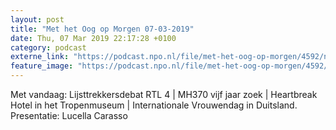 ```yaml
---
layout: post
title: "Met het Oog op Morgen 07-03-2019"
date: Thu, 07 Mar 2019 22:17:28 +0100
category: podcast
externe_link: "https://podcast.npo.nl/file/met-het-oog-op-morgen/4592/nporadio1_met-het-oog-op-morgen_20190307_met-het-oog-op-morgen-07-03-2019_CRFXMI.mp3"
feature_image: "https://podcast.npo.nl/file/met-het-oog-op-morgen/4592/nporadio1_met-het-oog-op-morgen_20190307_met-het-oog-op-morgen-07-03-2019_CRFXMI.mp3"
---
```


Met vandaag: Lijsttrekkersdebat RTL 4 | MH370 vijf jaar zoek | Heartbreak Hotel in het Tropenmuseum  | Internationale Vrouwendag in Duitsland. 
Presentatie: Lucella Carasso
